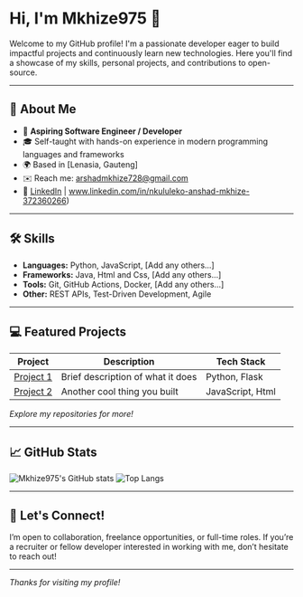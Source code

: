 # Hi, I'm Mkhize975 👋

Welcome to my GitHub profile! I'm a passionate developer eager to build impactful projects and continuously learn new technologies. Here you'll find a showcase of my skills, personal projects, and contributions to open-source.

---

## 🚀 About Me

- 💼 **Aspiring Software Engineer / Developer**
- 🎓 Self-taught with hands-on experience in modern programming languages and frameworks
- 🌍 Based in [Lenasia, Gauteng]
- ✉️ Reach me: [arshadmkhize728@gmail.com](mailto:arshadmkhize728@gmail.com)
- 📝 [LinkedIn](www.linkedin.com/in/nkululeko-anshad-mkhize-372360266) | www.linkedin.com/in/nkululeko-anshad-mkhize-372360266) 

---

## 🛠️ Skills

- **Languages:** Python, JavaScript, [Add any others...]
- **Frameworks:** Java, Html and Css, [Add any others...]
- **Tools:** Git, GitHub Actions, Docker, [Add any others...]
- **Other:** REST APIs, Test-Driven Development, Agile

---

## 💻 Featured Projects

| Project      | Description                | Tech Stack         |
| ------------ | -------------------------- | ------------------ |
| [Project 1](https://github.com/Mkhize975/Alphachat) | Brief description of what it does | Python, Flask       |
| [Project 2](https://github.com/Mkhize975/Palindromecheckerpart2) | Another cool thing you built      | JavaScript, Html       |

*Explore my repositories for more!*

---

## 📈 GitHub Stats

![Mkhize975's GitHub stats](https://github-readme-stats.vercel.app/api?username=Mkhize975&show_icons=true&theme=github_dark)
![Top Langs](https://github-readme-stats.vercel.app/api/top-langs/?username=Mkhize975&layout=compact&theme=github_dark)

---

## 🤝 Let's Connect!

I’m open to collaboration, freelance opportunities, or full-time roles. If you’re a recruiter or fellow developer interested in working with me, don’t hesitate to reach out!

---

*Thanks for visiting my profile!*
